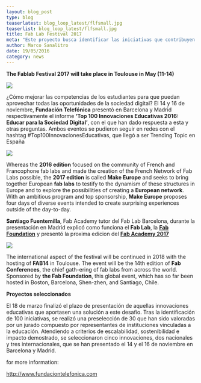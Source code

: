 ```yaml
---
layout: blog_post
type: blog
teaserlatest: blog_loop_latest/flfsmall.jpg
teaserlist: blog_loop_latest/flfsmall.jpg
title: Fab Lab Festival 2017
meta: "Este proyecto busca identificar las iniciativas que contribuyen a mejorar las competencias digitales de los alumnos y a prepararles para trabajar en la sociedad digital del futuro y el Fab Lab fue seleccionado por ser presentado el 14 y el 16 de noviembre en Barcelona y Madrid"
author: Marco Sanalitro
date: 19/05/2016
category: news
---
```


<strong>The Fablab Festival 2017 will take place in Toulouse in May (11-14) </strong><br>

<img src= "http://www.fablabbcn.org/img/blog/blog_loop_latest/fls1.jpg" align="middle"> 
<br>

¿Cómo mejorar las competencias de los estudiantes para que puedan aprovechar todas las oportunidades de la sociedad digital? El 14 y 16 de noviembre, <strong>Fundación Telefónica</strong> presentò en Barcelona y Madrid respectivamente el informe <strong>‘Top 100 Innovaciones Educativas 2016: Educar para la Sociedad Digital’</strong>, con el que han dado respuesta a esta y otras preguntas. Ambos eventos se pudieron seguir en redes con el hashtag #Top100InnovacionesEducativas, que llegó a ser Trending Topic en España<br>

<img src= "http://www.fablabbcn.org/img/blog/blog_loop_latest/fls2.jpg" align="middle"> 
<br>

Whereas the <strong>2016 edition</strong> focused on the community of French and Francophone fab labs and made the creation of the French Network of Fab Labs possible, the <strong>2017 edition</strong> is called <strong>Make Europe</strong> and seeks to bring together European <strong>fab labs</strong> to testify to the dynamism of these structures in Europe and to explore the possibilities of creating a <strong>European network</strong>. With an ambitious program and top sponsorship, <strong>Make Europe</strong> proposes four days of diverse events intended to create surprising experiences outside of the day-to-day.
<br>

<strong>Santiago Fuentemilla</strong>, Fab Academy tutor del Fab Lab Barcelona, durante la presentación en Madrid explicó como funciona el <strong>Fab Lab</strong>, la <strong><a href="http://www.fabfoundation.org/?_ga=1.129159246.351943665.1481728902">Fab Foundation</a></strong> y presentó la proxima edicion del <strong><a href="http://fabacademy.org/">Fab Academy 2017</a></strong><br>

<img src= "http://www.fablabbcn.org/img/blog/blog_loop_latest/fls3.jpg" align="middle"> 
<br>

The international aspect of the festival will be continued in 2018 with the hosting of  <strong>FAB14</strong> in Toulouse. The event will be the 14th edition of <strong>Fab Conferences</strong>, the chief gath-ering of fab labs from across the world. Sponsored by <strong>the Fab Foundation</strong>, this global event, which has so far been hosted in Boston, Barcelona, Shen-zhen, and Santiago, Chile.<br>

<strong>Proyectos seleccionados</strong><br>

El 18 de marzo finalizó el plazo de presentación de aquellas innovaciones educativas que aportasen una solución a este desafío. Tras la identificación de 100 iniciativas, se realizó una preselección de 30 que han sido valoradas por un jurado compuesto por representantes de instituciones vinculadas a la educación. Atendiendo a criterios de escalabilidad, sostenibilidad e impacto demostrado, se seleccionaron cinco innovaciones, dos nacionales y tres internacionales, que se han presentado el 14 y el 16 de noviembre en Barcelona y Madrid.<br>

for more information: <br>

<a href="http://www.fundaciontelefonica.com/educacion_innovacion/desafio_educacion/">http://www.fundaciontelefonica.com</a> <br>




